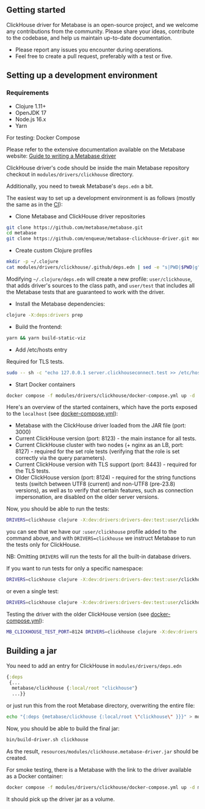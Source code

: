 ## Getting started

ClickHouse driver for Metabase is an open-source project,
and we welcome any contributions from the community.
Please share your ideas, contribute to the codebase,
and help us maintain up-to-date documentation.

* Please report any issues you encounter during operations.
* Feel free to create a pull request, preferably with a test or five.

## Setting up a development environment

### Requirements

* Clojure 1.11+
* OpenJDK 17
* Node.js 16.x
* Yarn

For testing: Docker Compose

Please refer to the extensive documentation available on the Metabase website: [Guide to writing a Metabase driver](https://www.metabase.com/docs/latest/developers-guide/drivers/start.html)

ClickHouse driver's code should be inside the main Metabase repository checkout in `modules/drivers/clickhouse` directory.

Additionally, you need to tweak Metabase's `deps.edn` a bit.

The easiest way to set up a development environment is as follows (mostly the same as in the [CI](https://github.com/enqueue/metabase-clickhouse-driver/blob/master/.github/workflows/check.yml)):

* Clone Metabase and ClickHouse driver repositories
```bash
git clone https://github.com/metabase/metabase.git
cd metabase
git clone https://github.com/enqueue/metabase-clickhouse-driver.git modules/drivers/clickhouse
```

* Create custom Clojure profiles

```bash
mkdir -p ~/.clojure
cat modules/drivers/clickhouse/.github/deps.edn | sed -e "s|PWD|$PWD|g" > ~/.clojure/deps.edn
```

Modifying `~/.clojure/deps.edn` will create a new profile: `user/clickhouse`, that adds driver's sources to the class path, and `user/test` that includes all the Metabase tests that are guaranteed to work with the driver.

* Install the Metabase dependencies:

```bash
clojure -X:deps:drivers prep
```

* Build the frontend:

```bash
yarn && yarn build-static-viz
```

* Add /etc/hosts entry

Required for TLS tests.

```bash
sudo -- sh -c "echo 127.0.0.1 server.clickhouseconnect.test >> /etc/hosts"
```

* Start Docker containers

```bash
docker compose -f modules/drivers/clickhouse/docker-compose.yml up -d
```

Here's an overview of the started containers, which have the ports exposed to the `localhost` (see [docker-compose.yml](./docker-compose.yml)):

- Metabase with the ClickHouse driver loaded from the JAR file (port: 3000)
- Current ClickHouse version (port: 8123) - the main instance for all tests.
- Current ClickHouse cluster with two nodes (+ nginx as an LB, port: 8127) - required for the set role tests (verifying that the role is set correctly via the query parameters).
- Current ClickHouse version with TLS support (port: 8443) - required for the TLS tests.
- Older ClickHouse version (port: 8124) - required for the string functions tests (switch between UTF8 (current) and non-UTF8 (pre-23.8) versions), as well as to verify that certain features, such as connection impersonation, are disabled on the older server versions.

Now, you should be able to run the tests:

```bash
DRIVERS=clickhouse clojure -X:dev:drivers:drivers-dev:test:user/clickhouse
```

you can see that we have our `:user/clickhouse` profile added to the command above, and with `DRIVERS=clickhouse` we instruct Metabase to run the tests only for ClickHouse.

NB: Omitting `DRIVERS` will run the tests for all the built-in database drivers.

If you want to run tests for only a specific namespace:

```bash
DRIVERS=clickhouse clojure -X:dev:drivers:drivers-dev:test:user/clickhouse :only metabase.driver.clickhouse-test
```

or even a single test:

```bash
DRIVERS=clickhouse clojure -X:dev:drivers:drivers-dev:test:user/clickhouse :only metabase.driver.clickhouse-test/clickhouse-nullable-arrays
```

Testing the driver with the older ClickHouse version (see [docker-compose.yml](./docker-compose.yml)):

```bash
MB_CLICKHOUSE_TEST_PORT=8124 DRIVERS=clickhouse clojure -X:dev:drivers:drivers-dev:test:user/clickhouse :only metabase.driver.clickhouse-test
```

## Building a jar

You need to add an entry for ClickHouse in `modules/drivers/deps.edn`

```clj
{:deps
 {...
  metabase/clickhouse {:local/root "clickhouse"}
  ...}}
```

or just run this from the root Metabase directory, overwriting the entire file:

```bash
echo "{:deps {metabase/clickhouse {:local/root \"clickhouse\" }}}" > modules/drivers/deps.edn
```

Now, you should be able to build the final jar:

```bash
bin/build-driver.sh clickhouse
```

As the result, `resources/modules/clickhouse.metabase-driver.jar` should be created.

For smoke testing, there is a Metabase with the link to the driver available as a Docker container:

```bash
docker compose -f modules/drivers/clickhouse/docker-compose.yml up -d metabase
```

It should pick up the driver jar as a volume.
